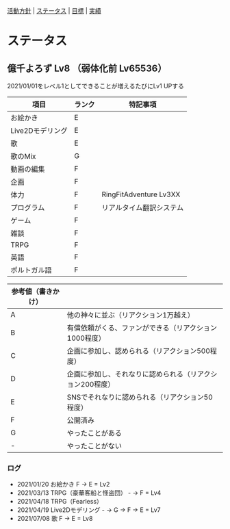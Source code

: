 [活動方針](index.md) | [ステータス](status.md) | [目標](achievement.md) | [実績](result.md)

# ステータス

## 億千よろず Lv8 （弱体化前 Lv65536）

2021/01/01をレベル1としてできることが増えるたびにLv1 UPする

| 項目 | ランク | 特記事項 |
| ---- | ---- | ---- |
| お絵かき | E |  |
| Live2Dモデリング | E |  |
| 歌 | E |  |
| 歌のMix | G |  |
| 動画の編集 | F |  |
| 企画 | F |  |
| 体力 | F | RingFitAdventure Lv3XX |
| プログラム | F | リアルタイム翻訳システム |
| ゲーム | F |  |
| 雑談 | F |  |
| TRPG | F |  |
| 英語 | F |  |
| ポルトガル語 | F |  |

| 参考値（書きかけ） ||
| ---- | ---- |
| A | 他の神々に並ぶ（リアクション1万越え） |
| B | 有償依頼がくる、ファンができる（リアクション1000程度） |
| C | 企画に参加し、認められる（リアクション500程度） |
| D | 企画に参加し、それなりに認められる（リアクション200程度） |
| E | SNSでそれなりに認められる（リアクション50程度） |
| F | 公開済み |
| G | やったことがある |
| - | やったことがない | 

### ログ
- 2021/01/20 お絵かき F -> E = Lv2
- 2021/03/13 TRPG（豪華客船と怪盗団） - -> F = Lv4
- 2021/04/18 TRPG（Fearless）
- 2021/04/19 Live2Dモデリング - -> G -> F -> E = Lv7
- 2021/07/08 歌 F -> E = Lv8
